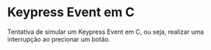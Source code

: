 # Keypress Event em C
Tentativa de simular um Keypress Event em C, ou seja, realizar uma interrupção ao precionar um botão.

